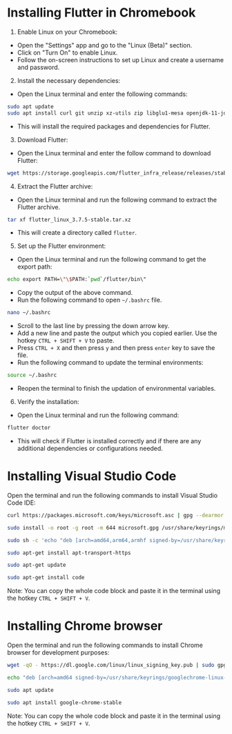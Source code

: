 # Installing Flutter in Chromebook 

 1. Enable Linux on your Chromebook:
-   Open the "Settings" app and go to the "Linux (Beta)" section.
-   Click on "Turn On" to enable Linux.
-   Follow the on-screen instructions to set up Linux and create a username and password.
2. Install the necessary dependencies:
-   Open the Linux terminal and enter the following commands:
```bash
sudo apt update
sudo apt install curl git unzip xz-utils zip libglu1-mesa openjdk-11-jdk wget nano
```
-  This will install the required packages and dependencies for Flutter.
3. Download Flutter:
-  Open the Linux terminal and enter the follow command to download Flutter:
```bash
wget https://storage.googleapis.com/flutter_infra_release/releases/stable/linux/flutter_linux_3.7.5-stable.tar.xz
```
4. Extract the Flutter archive:
- Open the Linux terminal and run the following command to extract the Flutter archive.
```bash
tar xf flutter_linux_3.7.5-stable.tar.xz
```
- This will create a directory called `flutter`.
5. Set up the Flutter environment:
- Open the Linux terminal and run the following command to get the export path:
```bash
echo export PATH=\"\$PATH:`pwd`/flutter/bin\"
```
- Copy the output of the above command.
- Run the following command to open `~/.bashrc` file.
```bash
nano ~/.bashrc
```
- Scroll to the last line by pressing the down arrow key.
- Add a new line and paste the output which you copied earlier. Use the hotkey `CTRL + SHIFT + V` to paste.
- Press `CTRL + X` and then press `y` and then press `enter` key to save the file.
- Run the following command to update the terminal environments:
```bash
source ~/.bashrc
```
- Reopen the terminal to finish the updation of environmental variables.
6. Verify the installation:
- Open the Linux terminal and run the following command:
```bash
flutter doctor
```
- This will check if Flutter is installed correctly and if there are any additional dependencies or configurations needed.


# Installing Visual Studio Code
Open the terminal and run the following commands to install Visual Studio Code IDE:
```bash
curl https://packages.microsoft.com/keys/microsoft.asc | gpg --dearmor > microsoft.gpg

sudo install -o root -g root -m 644 microsoft.gpg /usr/share/keyrings/microsoft-archive-keyring.gpg

sudo sh -c 'echo "deb [arch=amd64,arm64,armhf signed-by=/usr/share/keyrings/microsoft-archive-keyring.gpg] https://packages.microsoft.com/repos/vscode stable main" > /etc/apt/sources.list.d/vscode.list'

sudo apt-get install apt-transport-https

sudo apt-get update

sudo apt-get install code
```
Note: You can copy the whole code block and paste it in the terminal using the hotkey `CTRL + SHIFT + V`.

# Installing Chrome browser
Open the terminal and run the following commands to install Chrome browser for development purposes:
```bash
wget -qO - https://dl.google.com/linux/linux_signing_key.pub | sudo gpg --dearmor -o /usr/share/keyrings/googlechrome-linux-keyring.gpg

echo "deb [arch=amd64 signed-by=/usr/share/keyrings/googlechrome-linux-keyring.gpg] http://dl.google.com/linux/chrome/deb/ stable main" | sudo tee /etc/apt/sources.list.d/google-chrome.list

sudo apt update

sudo apt install google-chrome-stable
```
Note: You can copy the whole code block and paste it in the terminal using the hotkey `CTRL + SHIFT + V`.
